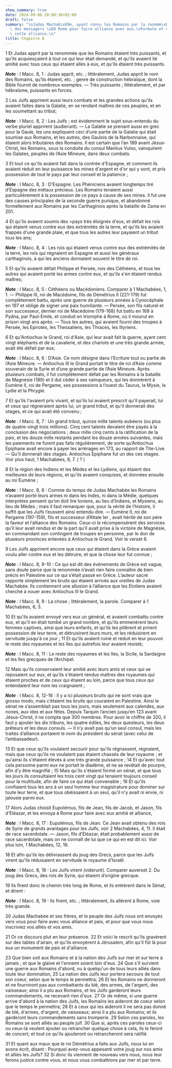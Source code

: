 ```yaml
---
show_summary: true
date: 2024-09-06 20:00:38+02:00
draft: false
summary: "\nJudas Machab\xE9e, ayant connu les Romains par la renomm\xE9e, envoie\
  \ des messagers \xE0 Rome pour faire alliance avec eux.\nFormule et conditions de\
  \ cette alliance.\n"
title: Chapitre 8
---
```





1 Et Judas apprit par la renommée que les Romains étaient très puissants, et qu'ils acquiesçaient à tout ce qui leur était demandé, et qu'ils avaient lié amitié avec tous ceux qui étaient allés à eux, et qu'ils étaient très puissants.

***Note*** :  I Macc. 8, 1 : Judas apprit, etc. ; littéralement, Judas apprit le nom des Romains, qu’ils étaient, etc. ; genre de construction hébraïque, dont la Bible fournit de nombreux exemples. ― Très puissants ; littéralement, et par hébraïsme, puissants en forces.

2 Les Juifs apprirent aussi leurs combats et les grandes actions qu'ils avaient faites dans la Galatie, en se rendant maîtres de ces peuples, et en les soumettant au tribut;

***Note*** :  I Macc. 8, 2 : Les Juifs ; est évidemment le sujet sous-entendu du verbe pluriel apprirent (audierunt). ― La Galatie se prenant aussi en grec pour la Gaule, les uns expliquent ceci d’une partie de la Galatie qui était soumise aux Romains, et les autres, des Gaulois de la Narbonnaise, qui étaient alors tributaires des Romains. Il est certain que l’an 189 avant Jésus-Christ, les Romains, sous la conduite du consul Manlius Vulso, vainquirent les Galates, peuples de l’Asie Mineure, dans deux combats.

3 Et tout ce qu'ils avaient fait dans la contrée d'Espagne, et comment ils avaient réduit en leur puissance les mines d'argent et d'or qui y sont, et pris possession de tout le pays par leur conseil et la patience ;

***Note*** :  I Macc. 8, 3 : D’Espagne. Les Phéniciens avaient longtemps tiré d’Espagne des métaux précieux. Les Romains tenaient aussi particulièrement à la possession de ce pays à cause de ses mines. Il fut une des causes principales de la seconde guerre punique, et abandonné formellement aux Romains par les Carthaginois après la bataille de Zama en 201.

4 Et qu'ils avaient soumis des >pays très éloignés d'eux, et défait les rois qui étaient venus contre eux des extrémités de la terre, et qu'ils les avaient frappés d'une grande plaie, et que tous les autres leur payaient un tribut tous les ans;

***Note*** :  I Macc. 8, 4 : Les rois qui étaient venus contre eux des extrémités de la terre, les rois qui régnaient en Espagne et aussi les généraux carthaginois, à qui les anciens donnaient souvent le titre de roi.

5 Et qu'ils avaient défait Philippe et Persée, rois des Céthéens, et tous les autres qui avaient porté les armes contre eux, et qu'ils s'en étaient rendus maîtres;

***Note*** :  I Macc. 8, 5 : Céthéens ou Macédoniens. Comparer à 1 Machabées, 1, 1. ― Philippe III, roi de Macédoine, fils de Démétrius II (221-179) fut complètement battu, après une guerre de plusieurs années à Cynocéphale en 197 et obligé de signer une paix humiliante. ― Persée, son fils naturel et son successeur, dernier roi de Macédoine (179-168) fut battu en 168 à Pydna, par Paul-Emile, et conduit en triomphe à Rome, où il mourut en prison vingt ans après. ― Tous les autres, qui avaient fourni des troupes à Persée, les Epirotes, les Thessaliens, les Thraces, les Illyriens.

6 Et qu'Antiochus le Grand, roi d'Asie, qui leur avait fait la guerre, ayant cent vingt éléphants et de la cavalerie, et des chariots et une très grande armée, avait été défait par eux;

***Note*** :  I Macc. 8, 6 : D’Asie. Ce nom désigne dans l’Ecriture tout ou partie de l’Asie Mineure. ― Antiochus III le Grand portait le titre de roi d’Asie comme souverain de la Syrie et d’une grande partie de l’Asie Mineure. Après plusieurs combats, il fut complètement défait par les Romains à la bataille de Magnésie (189) et il dut céder à ses vainqueurs, qui les donnèrent à Eumène II, roi de Pergame, ses possessions à l’ouest du Taurus, la Mysie, la Lydie et la Phrygie.

7 Et qu'ils l'avaient pris vivant, et qu'ils lui avaient prescrit qu'il payerait, lui et ceux qui régneraient après lui, un grand tribut, et qu'il donnerait des otages, et ce qui avait été convenu ;

***Note*** :  I Macc. 8, 7 : Un grand tribut, quinze mille talents eubéens (ou plus de quatre-vingt trois millions). Cinq cent talents devaient être payés à la conclusion des négociations ; deux mille cinq cents à la ratification de la paix, et les douze mille restants pendant les douze années suivantes, mais les paiements ne furent pas faits régulièrement, de sorte qu’Antiochus Epiphane avait encore à payer les arrérages en 173, au rapport de Tite-Live. ― Qu’il donnerait des otages. Antiochus Epiphane fut un des ces otages. Voir plus haut, 1 Machabées, 8, 7. ( ? )

8 Et la région des Indiens et les Mèdes et les Lydiens, qui étaient des meilleures de leurs régions, et qu'ils avaient conquises, et données ensuite au roi Eumène ;

***Note*** :  I Macc. 8, 8 : Comme du temps de Judas Machabée les Romains n’avaient porté leurs armes ni dans les Indes, ni dans la Médie, quelques interprètes pensent qu’on doit lire Ioniens, au lieu d’Indiens, et Mysiens, au lieu de Mèdes ; mais il faut remarquer que, pour la vérité de l’histoire, il suffit que les Juifs l’eussent ainsi entendu dire. ― Eumène II, roi de Pergame (197-159), fils et successeur d’Attale Ier , avait hérité de son père la faveur et l’alliance des Romains. Ceux-ci le récompensèrent des services qu’il leur avait rendus et de la part qu’il avait prise à la victoire de Magnésie, en commandant son contingent de troupes en personne, par le don de plusieurs provinces enlevées à Antiochus le Grand. Voir le verset 6.

9 Les Juifs apprirent encore que ceux qui étaient dans la Grèce avaient voulu aller contre eux et les détruire, et que la chose leur fut connue ;

***Note*** :  I Macc. 8, 9-10 : Ce qui est dit des événements de Grèce est vague, sans doute parce que la renommée n’avait rien faire connaître de bien précis en Palestine sur ce qui s’était passé en Grèce. L’auteur sacré rapporte simplement les bruits qui étaient arrivés aux oreilles de Judas Machabée. Ils contiennent une allusion à l’alliance que les Etoliens avaient cherché à nouer avec Antiochus III le Grand.

***Note*** :  I Macc. 8, 9 : La chose ; littéralement, la parole. Comparer à 1 Machabées, 6, 3.

10 Et qu'ils avaient envoyé vers eux un général, et avaient combattu contre eux, et qu'il en était tombé un grand nombre, et qu'ils emmenèrent leurs femmes captives, ainsi que leurs enfants, et qu'ils les pillèrent et prirent possession de leur terre, et détruisirent leurs murs, et les réduisirent en servitude jusqu'à ce jour ; 11 Et qu'ils avaient ruiné et réduit en leur pouvoir le reste des royaumes et les îles qui autrefois leur avaient résisté;

***Note*** :  I Macc. 8, 11 : Le reste des royaumes et les îles, la Sicile, la Sardaigne et les îles grecques de l’Archipel.

12 Mais qu'ils conservaient leur amitié avec leurs amis et ceux qui se reposaient sur eux, et qu'ils s'étaient rendus maîtres des royaumes qui étaient proches et de ceux qui étaient au loin, parce que tous ceux qui entendaient leur nom les craignaient ;

***Note*** :  I Macc. 8, 12-16 : Il y a ici plusieurs bruits qui ne sont vrais que grosso modo, mais c’étaient les bruits qui couraient en Palestine. Ainsi le sénat ne s’assemblait pas tous les jours, mais seulement aux calendes, aux nones, aux ides et aux fêtes. Depuis Tarquin l’ancien jusqu’en 123 avant Jésus-Christ, il ne compta que 300 membres. Pour avoir le chiffre de 320, il faut y ajouter les dix tribuns, les quatre édiles, les deux questeurs, les deux prêteurs et les deux consuls. ― Il n’y avait pas qu’un seul consul, mais les traités d’alliance portaient le nom du président du sénat (avec celui de l’ambassadeur).

13 Et que ceux qu'ils voulaient secourir pour qu'ils régnassent, régnaient, mais que ceux qu'ils ne voulaient pas étaient chassés de leur royaume ; et qu'ainsi ils s'étaient élevés à une très grande puissance ; 14 Et qu'avec tout cela personne parmi eux ne portait le diadème, et ne se revêtait de pourpre, afin d'y être magnifié ; 15 Mais qu'ils s'étaient formé un sénat, et que tous les jours ils consultaient les trois cent vingt qui tenaient toujours conseil pour la multitude, afin de faire ce qui était convenable ; 16 Et qu'ils confiaient tous les ans à un seul homme leur magistrature pour dominer sur toute leur terre, et que tous obéissaient à un seul, qu'il n'y avait ni envie, ni jalousie parmi eux.


17 Alors Judas choisit Eupolémus, fils de Jean, fils de Jacob, et Jason, fils d'Eléazar, et les envoya à Rome pour faire avec eux amitié et alliance,

***Note*** :  I Macc. 8, 17 : Eupolémus, fils de Jean. Ce Jean avait obtenu des rois de Syrie de grands avantages pour les Juifs, voir 2 Machabées, 4, 11. Il était de race sacerdotale. ― Jason, fils d’Eléazar, était probablement aussi de race sacerdotale, mais on ne connaît de lui que ce qui en est dit ici. Voir plus loin, 1 Machabées, 12, 16.

18 Et afin qu'ils les délivrassent du joug des Grecs, parce que les Juifs virent qu'ils réduisaient en servitude le royaume d'Israël.

***Note*** :  I Macc. 8, 18 : Les Juifs virent (viderunt). Comparer auverset 2. Du joug des Grecs, des rois de Syrie, qui étaient d’origine grecque.

19 Ils firent donc le chemin très long de Rome, et ils entrèrent dans le Sénat, et dirent :

***Note*** :  I Macc. 8, 19 : Ils firent, etc. ; littéralement, ils allèrent à Rome, voie très grande.

20 Judas Machabée et ses frères, et le peuple des Juifs nous ont envoyés vers vous pour faire avec vous alliance et paix, et pour que vous nous inscriviez vos alliés et vos amis.


21 Or ce discours plut en leur présence. 22 Et voici le rescrit qu'ils gravèrent sur des tables d'airain, et qu'ils envoyèrent à Jérusalem, afin qu'il fût là pour eux un monument de paix et d'alliance.


23 Que bien soit aux Romains et à la nation des Juifs sur mer et sur terre à jamais ; et que le glaive et l'ennemi soient loin d'eux. 24 Que s'il survient une guerre aux Romains d'abord, ou à quelqu'un de tous leurs alliés dans toute leur domination, 25 La nation des Juifs leur portera secours de tout son coeur, selon que le temps le permettra; 26 Et les Romains ne donneront et ne fourniront pas aux combattants du blé, des armes, de l'argent, des vaisseaux; ainsi il a plu aux Romains, et les Juifs garderont leurs commandements, ne recevant rien d'eux. 27 Or de même, si une guerre arrive d'abord à la nation des Juifs, les Romains les aideront de coeur selon que le temps le permettra; 28 Et à ceux qui les aideront il ne sera pas donné de blé, d'armes, d'argent, de vaisseaux; ainsi il a plu aux Romains; et ils garderont leurs commandements sans tromperie. 29 Selon ces paroles, les Romains se sont alliés au peuple juif. 30 Que si, après ces paroles ceux-ci ou ceux-là veulent ajouter ou retrancher quelque chose à cela,
ils le feront de concert; et tout ce qu'ils ajouteront ou retrancheront sera ratifié.


31 Et quant aux maux que le roi Démétrius a faits aux Juifs, nous lui en avons écrit, disant : Pourquoi avez-vous appesanti votre joug sur nos amis et alliés les Juifs? 32 Si donc ils viennent de nouveau vers nous, nous leur ferons justice contre vous, et nous vous combattrons par mer et par terre.

